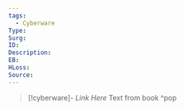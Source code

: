 ```yaml
---
tags:
  - Cyberware
Type: 
Surg: 
ID: 
Description: 
EB: 
HLoss: 
Source:
---
```

> [!cyberware]- *Link Here*
> Text from book
>^pop
